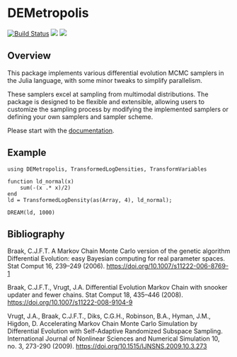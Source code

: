 # DEMetropolis

[![Build Status](https://github.com/GBarnsley/DEMetropolis.jl/actions/workflows/CI.yml/badge.svg?branch=main)](https://github.com/GBarnsley/DEMetropolis.jl/actions/workflows/CI.yml?query=branch%3Amain)
[![](https://img.shields.io/badge/docs-stable-blue.svg)](https://GBarnsley.github.io/DEMetropolis.jl/stable)
[![](https://img.shields.io/badge/docs-dev-blue.svg)](https://GBarnsley.github.io/DEMetropolis.jl/dev)


## Overview

This package implements various differential evolution MCMC samplers in the Julia language, with some minor tweaks to simplify parallelism.

These samplers excel at sampling from multimodal distributions. The package is designed to be flexible and extensible, allowing users to customize the sampling process by modifying the implemented samplers or defining your own samplers and sampler scheme.

Please start with the [documentation](https://GBarnsley.github.io/DEMetropolis.jl/stable).

## Example

```
using DEMetropolis, TransformedLogDensities, TransformVariables

function ld_normal(x)
    sum(-(x .* x)/2)
end
ld = TransformedLogDensity(as(Array, 4), ld_normal);

DREAM(ld, 1000)
```

## Bibliography

Braak, C.J.F.T. A Markov Chain Monte Carlo version of the genetic algorithm Differential Evolution: easy Bayesian computing for real parameter spaces. Stat Comput 16, 239–249 (2006). https://doi.org/10.1007/s11222-006-8769-1

Braak, C.J.F.T., Vrugt, J.A. Differential Evolution Markov Chain with snooker updater and fewer chains. Stat Comput 18, 435–446 (2008). https://doi.org/10.1007/s11222-008-9104-9

Vrugt, J.A., Braak, C.J.F.T., Diks, C.G.H., Robinson, B.A., Hyman, J.M., Higdon, D. Accelerating Markov Chain Monte Carlo Simulation by Differential Evolution with Self-Adaptive Randomized Subspace Sampling. International Journal of Nonlinear Sciences and Numerical Simulation 10, no. 3, 273-290 (2009). https://doi.org/10.1515/IJNSNS.2009.10.3.273